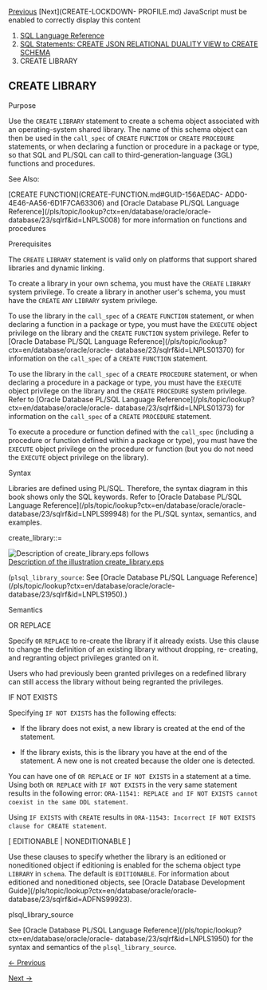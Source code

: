 [Previous](create-json-relational-duality-view.md) [Next](CREATE-LOCKDOWN-
PROFILE.md) JavaScript must be enabled to correctly display this content

  1. [SQL Language Reference ](index.md)
  2. [ SQL Statements: CREATE JSON RELATIONAL DUALITY VIEW to CREATE SCHEMA](SQL-Statements-CREATE-LIBRARY-to-CREATE-SCHEMA.md)
  3. CREATE LIBRARY 

## CREATE LIBRARY

Purpose

Use the `CREATE` `LIBRARY` statement to create a schema object associated with
an operating-system shared library. The name of this schema object can then be
used in the `call_spec` of `CREATE` `FUNCTION` or `CREATE` `PROCEDURE`
statements, or when declaring a function or procedure in a package or type, so
that SQL and PL/SQL can call to third-generation-language (3GL) functions and
procedures.

See Also:

[CREATE FUNCTION](CREATE-FUNCTION.md#GUID-156AEDAC-
ADD0-4E46-AA56-6D1F7CA63306) and [Oracle Database PL/SQL Language
Reference](/pls/topic/lookup?ctx=en/database/oracle/oracle-
database/23/sqlrf&id=LNPLS008) for more information on functions and
procedures

Prerequisites

The `CREATE` `LIBRARY` statement is valid only on platforms that support
shared libraries and dynamic linking.

To create a library in your own schema, you must have the `CREATE` `LIBRARY`
system privilege. To create a library in another user's schema, you must have
the `CREATE` `ANY` `LIBRARY` system privilege.

To use the library in the `call_spec` of a `CREATE` `FUNCTION` statement, or
when declaring a function in a package or type, you must have the `EXECUTE`
object privilege on the library and the `CREATE` `FUNCTION` system privilege.
Refer to [Oracle Database PL/SQL Language
Reference](/pls/topic/lookup?ctx=en/database/oracle/oracle-
database/23/sqlrf&id=LNPLS01370) for information on the `call_spec` of a
`CREATE` `FUNCTION` statement.

To use the library in the `call_spec` of a `CREATE` `PROCEDURE` statement, or
when declaring a procedure in a package or type, you must have the `EXECUTE`
object privilege on the library and the `CREATE` `PROCEDURE` system privilege.
Refer to [Oracle Database PL/SQL Language
Reference](/pls/topic/lookup?ctx=en/database/oracle/oracle-
database/23/sqlrf&id=LNPLS01373) for information on the `call_spec` of a
`CREATE` `PROCEDURE` statement.

To execute a procedure or function defined with the `call_spec` (including a
procedure or function defined within a package or type), you must have the
`EXECUTE` object privilege on the procedure or function (but you do not need
the `EXECUTE` object privilege on the library).

Syntax

Libraries are defined using PL/SQL. Therefore, the syntax diagram in this book
shows only the SQL keywords. Refer to [Oracle Database PL/SQL Language
Reference](/pls/topic/lookup?ctx=en/database/oracle/oracle-
database/23/sqlrf&id=LNPLS99948) for the PL/SQL syntax, semantics, and
examples.

create_library::=

![Description of create_library.eps
follows](https://docs.oracle.com/en/database/oracle/oracle-database/23/sqlrf/img/create_library.gif)  
[Description of the illustration
create_library.eps](img_text/create_library.md)

(`plsql_library_source`: See [Oracle Database PL/SQL Language
Reference](/pls/topic/lookup?ctx=en/database/oracle/oracle-
database/23/sqlrf&id=LNPLS1950).)

Semantics

OR REPLACE

Specify `OR` `REPLACE` to re-create the library if it already exists. Use this
clause to change the definition of an existing library without dropping, re-
creating, and regranting object privileges granted on it.

Users who had previously been granted privileges on a redefined library can
still access the library without being regranted the privileges.

IF NOT EXISTS

Specifying `IF NOT EXISTS` has the following effects:

  * If the library does not exist, a new library is created at the end of the statement.

  * If the library exists, this is the library you have at the end of the statement. A new one is not created because the older one is detected.

You can have one of `OR REPLACE` or `IF NOT EXISTS` in a statement at a time.
Using both `OR REPLACE` with `IF NOT EXISTS` in the very same statement
results in the following error: `ORA-11541: REPLACE and IF NOT EXISTS cannot
coexist in the same DDL statement`.

Using `IF EXISTS` with `CREATE` results in `ORA-11543: Incorrect IF NOT EXISTS
clause for CREATE statement`.

[ EDITIONABLE | NONEDITIONABLE ]

Use these clauses to specify whether the library is an editioned or
noneditioned object if editioning is enabled for the schema object type
`LIBRARY` in `schema`. The default is `EDITIONABLE`. For information about
editioned and noneditioned objects, see [Oracle Database Development
Guide](/pls/topic/lookup?ctx=en/database/oracle/oracle-
database/23/sqlrf&id=ADFNS99923).

plsql_library_source

See [Oracle Database PL/SQL Language
Reference](/pls/topic/lookup?ctx=en/database/oracle/oracle-
database/23/sqlrf&id=LNPLS1950) for the syntax and semantics of the
`plsql_library_source`.


[← Previous](create-json-relational-duality-view.md)

[Next →](CREATE-LOCKDOWN-PROFILE.md)
